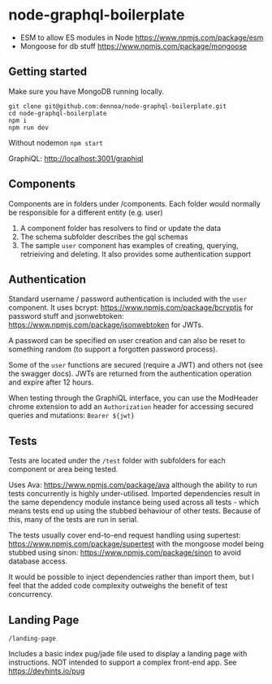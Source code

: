 # node-graphql-boilerplate

* ESM to allow ES modules in Node <https://www.npmjs.com/package/esm>
* Mongoose for db stuff <https://www.npmjs.com/package/mongoose>

## Getting started

Make sure you have MongoDB running locally.

```
git clone git@github.com:dennoa/node-graphql-boilerplate.git
cd node-graphql-boilerplate
npm i
npm run dev
```

Without nodemon
`npm start`

GraphiQL: <http://localhost:3001/graphiql>

## Components

Components are in folders under /components. Each folder would normally be responsible for a different entity (e.g. user)

1. A component folder has resolvers to find or update the data
2. The schema subfolder describes the gql schemas
5. The sample `user` component has examples of creating, querying, retrieiving and deleting. It also provides some authentication support

## Authentication

Standard username / password authentication is included with the `user` component. It uses bcrypt: <https://www.npmjs.com/package/bcryptjs> for password stuff and jsonwebtoken: <https://www.npmjs.com/package/jsonwebtoken> for JWTs.

A password can be specified on user creation and can also be reset to something random (to support a forgotten password process).

Some of the `user` functions are secured (require a JWT) and others not (see the swagger docs). JWTs are returned from the authentication operation and expire after 12 hours.

When testing through the GraphiQL interface, you can use the ModHeader chrome extension to add an `Authorization` header for accessing secured queries and mutations: `Bearer ${jwt}`

## Tests

Tests are located under the `/test` folder with subfolders for each component or area being tested.

Uses Ava: <https://www.npmjs.com/package/ava> although the ability to run tests concurrently is highly under-utilised. Imported dependencies result in the same dependency module instance being used across all tests - which means tests end up using the stubbed behaviour of other tests. Because of this, many of the tests are run in serial.

The tests usually cover end-to-end request handling using supertest: <https://www.npmjs.com/package/supertest> with the mongoose model being stubbed using sinon: <https://www.npmjs.com/package/sinon> to avoid database access.

It would be possible to inject dependencies rather than import them, but I feel that the added code complexity outweighs the benefit of test concurrency.

## Landing Page

`/landing-page`

Includes a basic index pug/jade file used to display a landing page with instructions. NOT intended to support a complex front-end app.
See <https://devhints.io/pug>
